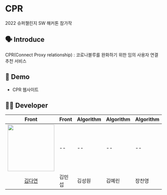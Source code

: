# CPR
2022 슈퍼챌린지 SW 해커톤 참가작

## 🗣️ **Introduce**
CPR(Connect Proxy relationship) : 코로나블루를 완화하기 위한 임의 사용자 연결 추천 서비스

## 📢 **Demo**
- CPR 웹사이트

## 👩‍💻 **Developer**
|Front|Front|Algorithm|Algorithm|Algorithm|
|--|--|--|--|--|
|<img src="https://avatars.githubusercontent.com/u/96629346?v=4"  width="150" height="150"/>|--|--|--|--|
|<CENTER>[김다연](https://github.com/nae-room)</CENTER>|김민섭|김성원|김예린|장찬영|
